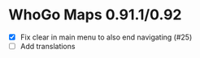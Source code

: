 WhoGo Maps 0.91.1/0.92
======================

* [x] Fix clear in main menu to also end navigating (#25)
* [ ] Add translations
